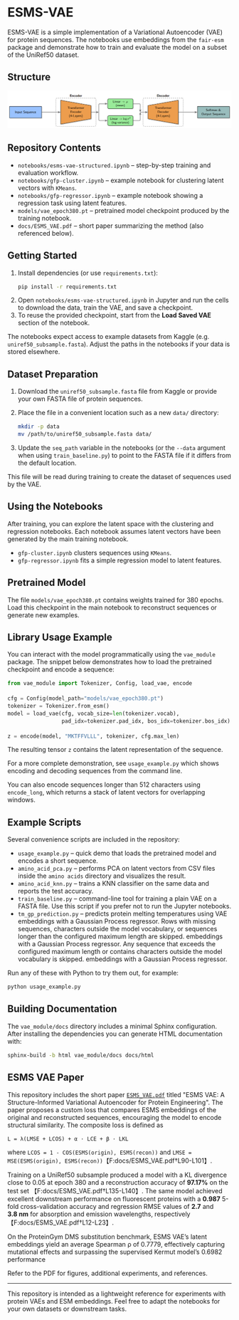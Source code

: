 # ESMS-VAE

ESMS-VAE is a simple implementation of a Variational Autoencoder (VAE) for protein sequences. The notebooks use embeddings from the `fair-esm` package and demonstrate how to train and evaluate the model on a subset of the UniRef50 dataset.

## Structure
![구조](img/struct.png)
## Repository Contents

- `notebooks/esms-vae-structured.ipynb` – step-by-step training and evaluation workflow.
- `notebooks/gfp-cluster.ipynb` – example notebook for clustering latent vectors with `KMeans`.
- `notebooks/gfp-regressor.ipynb` – example notebook showing a regression task using latent features.
- `models/vae_epoch380.pt` – pretrained model checkpoint produced by the training notebook.
- `docs/ESMS_VAE.pdf` – short paper summarizing the method (also referenced below).

## Getting Started

1. Install dependencies (or use `requirements.txt`):
   ```bash
   pip install -r requirements.txt
   ```
2. Open `notebooks/esms-vae-structured.ipynb` in Jupyter and run the cells to download the data, train the VAE, and save a checkpoint.
3. To reuse the provided checkpoint, start from the **Load Saved VAE** section of the notebook.

The notebooks expect access to example datasets from Kaggle (e.g. `uniref50_subsample.fasta`). Adjust the paths in the notebooks if your data is stored elsewhere.

## Dataset Preparation

1. Download the `uniref50_subsample.fasta` file from Kaggle or provide your own FASTA file of protein sequences.
2. Place the file in a convenient location such as a new `data/` directory:

   ```bash
   mkdir -p data
   mv /path/to/uniref50_subsample.fasta data/
   ```

3. Update the `seq_path` variable in the notebooks (or the `--data` argument when using `train_baseline.py`) to point to the FASTA file if it differs from the default location.

This file will be read during training to create the dataset of sequences used by the VAE.

## Using the Notebooks

After training, you can explore the latent space with the clustering and regression notebooks. Each notebook assumes latent vectors have been generated by the main training notebook.

- `gfp-cluster.ipynb` clusters sequences using `KMeans`.
- `gfp-regressor.ipynb` fits a simple regression model to latent features.

## Pretrained Model

The file `models/vae_epoch380.pt` contains weights trained for 380 epochs. Load this checkpoint in the main notebook to reconstruct sequences or generate new examples.

## Library Usage Example

You can interact with the model programmatically using the `vae_module` package.
The snippet below demonstrates how to load the pretrained checkpoint and encode a sequence:

```python
from vae_module import Tokenizer, Config, load_vae, encode

cfg = Config(model_path="models/vae_epoch380.pt")
tokenizer = Tokenizer.from_esm()
model = load_vae(cfg, vocab_size=len(tokenizer.vocab),
                 pad_idx=tokenizer.pad_idx, bos_idx=tokenizer.bos_idx)

z = encode(model, "MKTFFVLLL", tokenizer, cfg.max_len)
```

The resulting tensor `z` contains the latent representation of the sequence.

For a more complete demonstration, see `usage_example.py` which
shows encoding and decoding sequences from the command line.

You can also encode sequences longer than 512 characters using `encode_long`, which returns a stack of latent vectors for overlapping windows.
## Example Scripts

Several convenience scripts are included in the repository:

- `usage_example.py` – quick demo that loads the pretrained model and encodes a
  short sequence.
- `amino_acid_pca.py` – performs PCA on latent vectors from CSV files inside the
  `amino acids` directory and visualizes the result.
- `amino_acid_knn.py` – trains a KNN classifier on the same data and reports the
  test accuracy.
- `train_baseline.py` – command-line tool for training a plain VAE on a FASTA
  file. Use this script if you prefer not to run the Jupyter notebooks.
- `tm_gp_prediction.py` – predicts protein melting temperatures using VAE
  embeddings with a Gaussian Process regressor. Rows with missing sequences,
  characters outside the model vocabulary, or sequences longer than the
  configured maximum length are skipped.
  embeddings with a Gaussian Process regressor. Any sequence that exceeds the
  configured maximum length or contains characters outside the model
  vocabulary is skipped.
  embeddings with a Gaussian Process regressor.


Run any of these with Python to try them out, for example:

```bash
python usage_example.py
```

## Building Documentation

The `vae_module/docs` directory includes a minimal Sphinx configuration. After
installing the dependencies you can generate HTML documentation with:

```bash
sphinx-build -b html vae_module/docs docs/html
```

## ESMS VAE Paper

This repository includes the short paper [`ESMS_VAE.pdf`](docs/ESMS_VAE.pdf) titled
"ESMS VAE: A Structure-Informed Variational Autoencoder for Protein
Engineering". The paper proposes a custom loss that compares ESMS embeddings of
the original and reconstructed sequences, encouraging the model to encode
structural similarity. The composite loss is defined as

```
L = λ(LMSE + LCOS) + α · LCE + β · LKL
```

where `LCOS = 1 - COS(ESMS(origin), ESMS(recon))` and `LMSE =
MSE(ESMS(origin), ESMS(recon))`【F:docs/ESMS_VAE.pdf†L90-L101】.

Training on a UniRef50 subsample produced a model with a KL divergence close to
0.05 at epoch 380 and a reconstruction accuracy of **97.17%** on the test set
【F:docs/ESMS_VAE.pdf†L135-L140】. The same model achieved excellent downstream
performance on fluorescent proteins with a **0.987** 5-fold cross-validation
accuracy and regression RMSE values of **2.7** and **3.8&nbsp;nm** for absorption
and emission wavelengths, respectively【F:docs/ESMS_VAE.pdf†L12-L23】.

On the ProteinGym DMS substitution benchmark, ESMS VAE’s latent embeddings yield an average Spearman ρ of 0.7779, effectively capturing mutational effects and surpassing the supervised Kermut model’s 0.6982 performance

Refer to the PDF for figures, additional experiments, and references.

---

This repository is intended as a lightweight reference for experiments with protein VAEs and ESM embeddings. Feel free to adapt the notebooks for your own datasets or downstream tasks.
